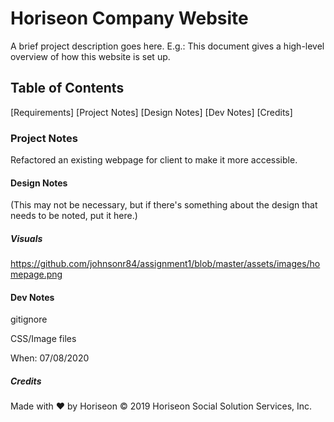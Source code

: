 # Horiseon Company Website
A brief project description goes here. E.g.: This document gives a high-level overview of how this website is set up.

## Table of Contents
[Requirements]
[Project Notes]
[Design Notes]
[Dev Notes]
[Credits]

### Project Notes
Refactored an existing webpage for client to make it more accessible. 

#### Design Notes
(This may not be necessary, but if there's something about the design that needs to be noted, put it here.)

##### Visuals
https://github.com/johnsonr84/assignment1/blob/master/assets/images/homepage.png

#### Dev Notes

gitignore

CSS/Image files

When: 07/08/2020

##### Credits
Made with ❤️️ by Horiseon © 2019 Horiseon Social Solution Services, Inc.
